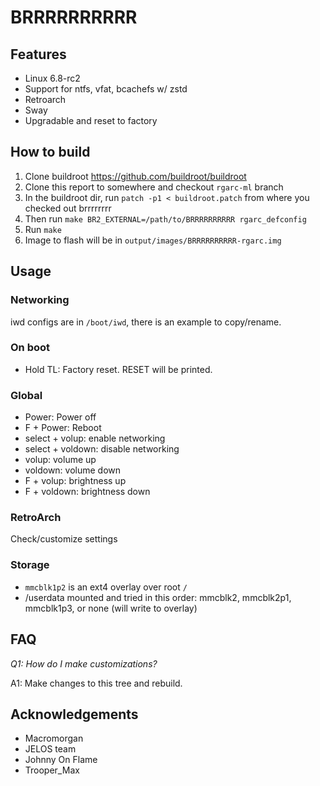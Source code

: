 # BRRRRRRRRRR

## Features

- Linux 6.8-rc2
- Support for ntfs, vfat, bcachefs w/ zstd
- Retroarch
- Sway
- Upgradable and reset to factory

## How to build

1. Clone buildroot https://github.com/buildroot/buildroot
2. Clone this report to somewhere and checkout `rgarc-ml` branch
3. In the buildroot dir, run `patch -p1 < buildroot.patch` from where you checked out brrrrrrrr
4. Then run `make BR2_EXTERNAL=/path/to/BRRRRRRRRRR rgarc_defconfig`
3. Run `make`
4. Image to flash will be in `output/images/BRRRRRRRRRR-rgarc.img`

## Usage

### Networking

iwd configs are in `/boot/iwd`, there is an example to copy/rename.

### On boot

- Hold TL:            Factory reset. RESET will be printed.

### Global

- Power:              Power off
- F + Power:          Reboot
- select + volup:     enable networking
- select + voldown:   disable networking
- volup:              volume up
- voldown:            volume down
- F + volup:          brightness up
- F + voldown:        brightness down

### RetroArch

Check/customize settings

### Storage

- `mmcblk1p2` is an ext4 overlay over root `/`
- /userdata mounted and tried in this order: mmcblk2, mmcblk2p1, mmcblk1p3, or none (will
  write to overlay)

## FAQ

*Q1: How do I make customizations?*

A1: Make changes to this tree and rebuild.

## Acknowledgements

- Macromorgan
- JELOS team
- Johnny On Flame
- Trooper\_Max
